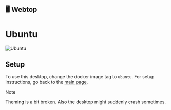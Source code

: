## 🖥️ Webtop
# Ubuntu
![Ubuntu](https://i.imgur.com/jKuw9Vm.png)

## Setup
To use this desktop, change the docker image tag to `ubuntu`. For setup instructions, go back to the [main page][main_repo].


> [!NOTE]
> Theming is a bit broken. Also the desktop might suddenly crash sometimes.



[main_repo]: https://github.com/tibor309/webtop
